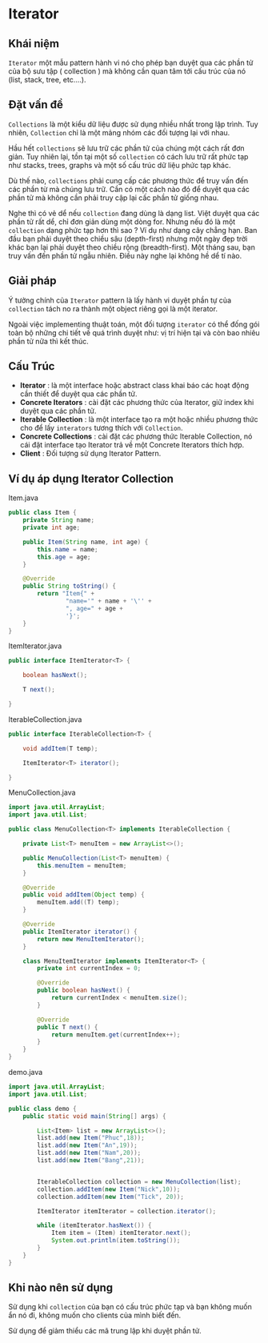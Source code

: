 # Iterator

## Khái niệm

`Iterator` một mẫu pattern hành vi nó cho phép bạn duyệt qua các phần tử của bộ sưu tập ( collection ) mà không cần quan tâm tới cấu trúc của nó (list, stack, tree, etc....).

## Đặt vấn đề

`Collections` là một kiểu dữ liệu được sử dụng nhiều nhất trong lập trình. Tuy nhiên, `Collection` chỉ là một mảng nhóm các đối tượng lại với nhau.

Hầu hết `collections` sẽ lưu trữ các phần tử của chúng một cách rất đơn giản. Tuy nhiên lại, tồn tại một số `collection` có cách lưu trữ rất phức tạp như stacks, trees, graphs và một số cấu trúc dữ liệu phức tạp khác.

Dù thế nào, `collections` phải cung cấp các phương thức để truy vấn đến các phần từ mà chúng lưu trữ. Cần có một cách nào đó để duyệt qua các phần tử mà không cần phải truy cập lại cấc phần tử giống nhau.

Nghe thì có vẻ dể nếu `collection` đang dùng là dạng list. Việt duyệt qua các phần tử rất dể, chỉ đơn giản dùng một dòng for. Nhưng nếu đó là một `collection` dạng phức tạp hơn thì sao ? Ví dụ như dạng cây chẳng hạn. Ban đầu bạn phải duyệt theo chiều sâu (depth-first) nhưng một ngày đẹp trời khác bạn lại phải duyệt theo chiều rộng (breadth-first). Một tháng sau, bạn truy vấn đến phần tử ngẫu nhiên. Điều này nghe lại không hề dể tí nào.

## Giải pháp

Ý tưởng chính của `Iterator` pattern là lấy hành vi duyệt phần tự của `collection` tách no ra thành một object riêng gọi là một iterator.

Ngoài việc implementing thuật toán, một đối tượng `iterator` có thể đống gói toàn  bộ những chi tiết về quá trình duyệt như: vị trí hiện tại và còn bao nhiêu phần tử nữa thì kết thúc.

## Cấu Trúc

- **Iterator** : là một interface hoặc abstract class khai báo các hoạt động cần thiết để duyệt qua các phần tử.
- **Concrete Iterators** : cài đặt các phương thức của Iterator, giữ index khi duyệt qua các phần tử.
- **Iterable Collection** : là một interface tạo ra một hoặc nhiều phương thức cho để lấy `interators` tương thích với `Collection`.
- **Concrete Collections** : cài đặt các phương thức Iterable Collection, nó cái đặt interface tạo Iterator trả về một Concrete Iterators thích hợp.
- **Client** : Đối tượng sử dụng Iterator Pattern.

## Ví dụ áp dụng Iterator Collection

Item.java

```java
public class Item {
    private String name;
    private int age;

    public Item(String name, int age) {
        this.name = name;
        this.age = age;
    }

    @Override
    public String toString() {
        return "Item{" +
                "name='" + name + '\'' +
                ", age=" + age +
                '}';
    }
}
```

ItemIterator.java

```java
public interface ItemIterator<T> {

    boolean hasNext();

    T next();

}
```

IterableCollection.java

```java
public interface IterableCollection<T> {

    void addItem(T temp);

    ItemIterator<T> iterator();

}
```

MenuCollection.java

```java
import java.util.ArrayList;
import java.util.List;

public class MenuCollection<T> implements IterableCollection {

    private List<T> menuItem = new ArrayList<>();

    public MenuCollection(List<T> menuItem) {
        this.menuItem = menuItem;
    }

    @Override
    public void addItem(Object temp) {
        menuItem.add((T) temp);
    }

    @Override
    public ItemIterator iterator() {
        return new MenuItemIterator();
    }

    class MenuItemIterator implements ItemIterator<T> {
        private int currentIndex = 0;

        @Override
        public boolean hasNext() {
            return currentIndex < menuItem.size();
        }

        @Override
        public T next() {
            return menuItem.get(currentIndex++);
        }
    }
}
```

demo.java

```java
import java.util.ArrayList;
import java.util.List;

public class demo {
    public static void main(String[] args) {

        List<Item> list = new ArrayList<>();
        list.add(new Item("Phuc",18));
        list.add(new Item("An",19));
        list.add(new Item("Nam",20));
        list.add(new Item("Bang",21));


        IterableCollection collection = new MenuCollection(list);
        collection.addItem(new Item("Nick",10));
        collection.addItem(new Item("Tick", 20));

        ItemIterator itemIterator = collection.iterator();

        while (itemIterator.hasNext()) {
            Item item = (Item) itemIterator.next();
            System.out.println(item.toString());
        }
    }
}
```

## Khi nào nên sử dụng

Sử dụng khi `collection` của bạn có cấu trúc phức tạp và bạn không muốn ẩn nó đi, không muốn cho clients của mình biết đến.

Sử dụng để giảm thiểu các mã trung lập khi duyệt phần tử.